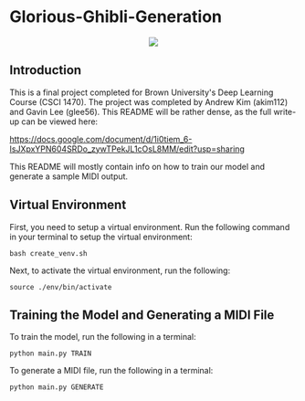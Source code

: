 # Glorious-Ghibli-Generation

<p align = "center">
 
 <img src = "https://user-images.githubusercontent.com/46236119/101830644-b0a00480-3ae9-11eb-9537-2dd9ab032040.jpg" />
  
</p>

## Introduction
This is a final project completed for Brown University's Deep Learning Course (CSCI 1470). The project was completed by Andrew Kim (akim112) and Gavin Lee (glee56). This README will be rather dense, as the full write-up can be viewed here: 

https://docs.google.com/document/d/1i0tiem_6-IsJXpxYPN604SRDo_zywTPekJL1cOsL8MM/edit?usp=sharing

This README will mostly contain info on how to train our model and generate a sample MIDI output. 

## Virtual Environment

First, you need to setup a virtual environment. Run the following command in your terminal to setup the virtual environment:

```
bash create_venv.sh
```

Next, to activate the virtual environment, run the following:

```
source ./env/bin/activate
```

## Training the Model and Generating a MIDI File 

To train the model, run the following in a terminal:

```
python main.py TRAIN
```

To generate a MIDI file, run the following in a terminal:

```
python main.py GENERATE
```







